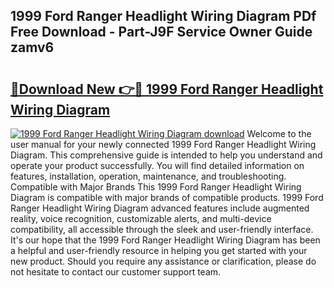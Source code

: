 ## 1999 Ford Ranger Headlight Wiring Diagram PDf Free Download - Part-J9F Service Owner Guide zamv6

# <h2><a href="http://dfp0yuo.blite.top/?on=1999+Ford+Ranger+Headlight+Wiring+Diagram">🔗Download New 👉🔴 1999 Ford Ranger Headlight Wiring Diagram</a></h2>

[![1999 Ford Ranger Headlight Wiring Diagram download](https://i.imgur.com/lujVjoI.png)](http://dfp0yuo.blite.top/?on=1999+Ford+Ranger+Headlight+Wiring+Diagram)
Welcome to the user manual for your newly connected 1999 Ford Ranger Headlight Wiring Diagram. This comprehensive guide is intended to help you understand and operate your product successfully. You will find detailed information on features, installation, operation, maintenance, and troubleshooting. Compatible with Major Brands This 1999 Ford Ranger Headlight Wiring Diagram is compatible with major brands of compatible products. 1999 Ford Ranger Headlight Wiring Diagram advanced features include augmented reality, voice recognition, customizable alerts, and multi-device compatibility, all accessible through the sleek and user-friendly interface. It's our hope that the 1999 Ford Ranger Headlight Wiring Diagram has been a helpful and user-friendly resource in helping you get started with your new product. Should you require any assistance or clarification, please do not hesitate to contact our customer support team.
